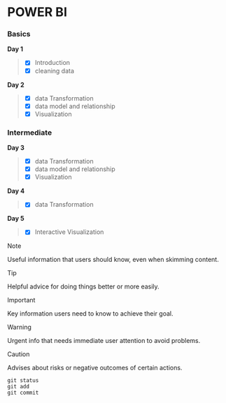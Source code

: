 # POWER BI
### Basics
**Day 1**
>  - [x] Introduction
>  - [x] cleaning data

**Day 2**
> - [x] data Transformation
> - [x] data model and relationship
> - [x] Visualization

### Intermediate
**Day 3**
> - [x] data Transformation
> - [x] data model and relationship
> - [x] Visualization

**Day 4**
> - [x] data Transformation

**Day 5**
> - [x] Interactive Visualization

> [!NOTE]
> Useful information that users should know, even when skimming content.

> [!TIP]
> Helpful advice for doing things better or more easily.

> [!IMPORTANT]
> Key information users need to know to achieve their goal.

> [!WARNING]
> Urgent info that needs immediate user attention to avoid problems.

> [!CAUTION]
> Advises about risks or negative outcomes of certain actions.
>
```
git status
git add
git commit
```
